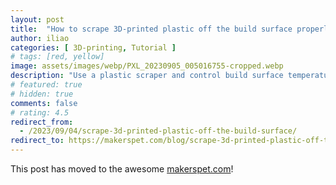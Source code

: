 ```yaml
---
layout: post
title:  "How to scrape 3D-printed plastic off the build surface properly"
author: iliao
categories: [ 3D-printing, Tutorial ]
# tags: [red, yellow]
image: assets/images/webp/PXL_20230905_005016755-cropped.webp
description: "Use a plastic scraper and control build surface temperature to remove stuck plastic, printed parts"
# featured: true
# hidden: true
comments: false
# rating: 4.5
redirect_from:
  - /2023/09/04/scrape-3d-printed-plastic-off-the-build-surface/
redirect_to: https://makerspet.com/blog/scrape-3d-printed-plastic-off-the-build-surface/
---
```

This post has moved to the awesome [makerspet.com](https://makerspet.com/blog/scrape-3d-printed-plastic-off-the-build-surface/)!